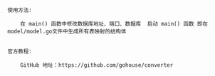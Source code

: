 

    使用方法:
    
        在 main() 函数中修改数据库地址、端口、数据库  启动 main() 函数 即在model/model.go文件中生成所有表映射的结构体

    
    官方教程:
        
        GitHub 地址：https://github.com/gohouse/converter
    
   